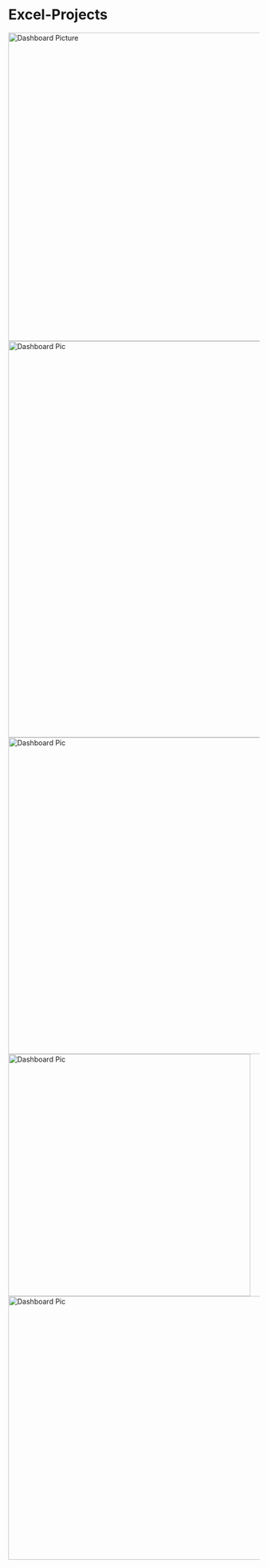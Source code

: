 # Excel-Projects
<img width="618" alt="Dashboard Picture" src="https://github.com/user-attachments/assets/749e8f19-62f2-43c1-ae1c-44171f07f1d3">
<img width="794" alt="Dashboard Pic" src="https://github.com/user-attachments/assets/eb6caacf-f9fa-4dc2-bed5-d72b221a90c6">
<img width="634" alt="Dashboard Pic" src="https://github.com/user-attachments/assets/8ba10de0-4ed5-4068-8356-ebf83b043551">
<img width="485" alt="Dashboard Pic" src="https://github.com/user-attachments/assets/20111f03-14e6-42e5-91a2-b385f1ea9b0a">
<img width="528" alt="Dashboard Pic" src="https://github.com/user-attachments/assets/f1a3d1b6-6706-4c91-9905-3a718aa86dd3">






